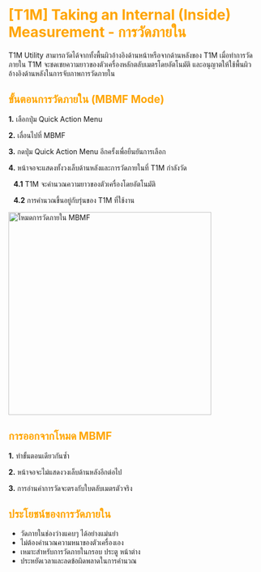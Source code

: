 # <span style="color: orange">[T1M] Taking an Internal (Inside) Measurement - การวัดภายใน</span>

T1M Utility สามารถวัดได้จากทั้งพื้นผิวอ้างอิงด้านหน้าหรือจากด้านหลังของ T1M เมื่อทำการวัดภายใน T1M จะชดเชยความยาวของตัวเครื่องหลักตลับเมตรโดยอัตโนมัติ และอนุญาตให้ใช้พื้นผิวอ้างอิงด้านหลังในการจับภาพการวัดภายใน

## <span style="color: orange">ขั้นตอนการวัดภายใน (MBMF Mode)</span>

**1.** เลือกปุ่ม Quick Action Menu

**2.** เลื่อนไปที่ MBMF

**3.** กดปุ่ม Quick Action Menu อีกครั้งเพื่อยืนยันการเลือก

**4.** หน้าจอจะแสดงทั้งวงเล็บด้านหลังและการวัดภายในที่ T1M กำลังวัด

<div style="margin-left: 10px;">

**4.1** T1M จะคำนวณความยาวของตัวเครื่องโดยอัตโนมัติ

**4.2** การคำนวณขึ้นอยู่กับรุ่นของ T1M ที่ใช้งาน

</div>

<img src="https://support.reekon.tools/hc/article_attachments/37918539564692" alt="โหมดการวัดภายใน MBMF" width="400">

## <span style="color: orange">การออกจากโหมด MBMF</span>

**1.** ทำขั้นตอนเดียวกันซ้ำ

**2.** หน้าจอจะไม่แสดงวงเล็บด้านหลังอีกต่อไป

**3.** การอ่านค่าการวัดจะตรงกับใบตลับเมตรตัวจริง

## <span style="color: orange">ประโยชน์ของการวัดภายใน</span>

- วัดภายในช่องว่างแคบๆ ได้อย่างแม่นยำ
- ไม่ต้องคำนวณความหนาของตัวเครื่องเอง
- เหมาะสำหรับการวัดภายในกรอบ ประตู หน้าต่าง
- ประหยัดเวลาและลดข้อผิดพลาดในการคำนวณ
